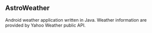## AstroWeather

Android weather application written in Java. Weather information are provided by Yahoo Weather public API.
